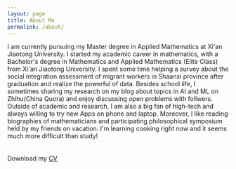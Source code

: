 ```yaml
---
layout: page
title: About Me
permalink: /about/
---
```

I am currently pursuing my Master degree in Applied Mathematics at Xi'an Jiaotong University. I started my academic career in mathematics, with a Bachelor's degree in Mathematics and Applied Mathematics (Elite Class) from Xi'an Jiaotong University. I spent some time helping a survey about the social integration assessment of migrant workers in Shaanxi province after graduation and realize the powerful of data. Besides school life, I sometimes sharing my research on my blog about topics in AI and ML on Zhihu(China Quora) and enjoy discussing open problems with follwers. Outside of academic and research, I am also a big fan of high-tech and always willing to try new Apps on phone and laptop. Moreover, I like reading biographies of mathematicians and participating  philosophical symposium held by my friends on vacation. I'm learning cooking right now and it seems much more difficult than study!  
<br>
<br>
Download my <a href="https://www.dropbox.com/s/7n239nbb3gdwkpy/cv.pdf?dl=0" download="Zhe Wang- CV">CV</a><br>
<br>

